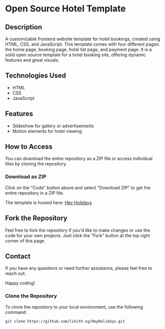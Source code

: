 # Open Source Hotel Template

## Description

A customizable frontend website template for hotel bookings, created using HTML, CSS, and JavaScript. This template comes with four different pages: the home page, booking page, hotel list page, and payment page. It is a solid open source template for a hotel booking site, offering dynamic features and great visuals.

## Technologies Used

- HTML
- CSS
- JavaScript

## Features

- Slideshow for gallery or advertisements
- Motion elements for hotel viewing

## How to Access

You can download the entire repository as a ZIP file or access individual files by cloning the repository.

### Download as ZIP

Click on the "Code" button above and select "Download ZIP" to get the entire repository in a ZIP file.

The template is hosted here: [Hey Holidays](https://likith-sg.github.io/HeyHolidays/)

## Fork the Repository

Feel free to fork the repository if you'd like to make changes or use the code for your own projects. Just click the "Fork" button at the top right corner of this page.

## Contact

If you have any questions or need further assistance, please feel free to reach out.

Happy coding!

### Clone the Repository

To clone the repository to your local environment, use the following command:

```bash
git clone https://github.com/likith-sg/HeyHolidays.git
